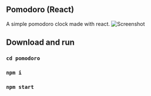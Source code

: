 ## Pomodoro (React)

A simple pomodoro clock made with react.
![Screenshot](https://raw.https://github.com/safal07/pomodoro/master/ss/pomodoro.png)

## Download and run

### `cd pomodoro`
### `npm i`
### `npm start`
